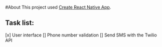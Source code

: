 #About
This project used [Create React Native App](https://github.com/react-community/create-react-native-app).

## Task list:
[x] User interface
[] Phone number validation
[] Send SMS with the Twilio API
